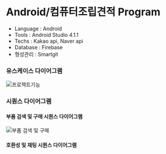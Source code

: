 # Android/컴퓨터조립견적 Program
- Language : Android
- Tools : Android Studio 4.1.1
- Techs : Kakao api, Naver api
- Database : Firebase
- 형성관리 : Smartgit
### 유스케이스 다이어그램
![프로젝트기능](https://user-images.githubusercontent.com/71927210/129297164-dea7fa51-d951-4b61-b20b-cd52653bc179.png)
### 시퀀스 다이어그램
#### 부품 검색 및 구매 시퀀스 다이어그램
![부품 검색 및 구매](https://user-images.githubusercontent.com/71927210/129298915-8fe49c72-845e-4fb7-9a83-fd035d0039b9.png)
#### 호환성 및 채팅 시퀀스 다이어그램
